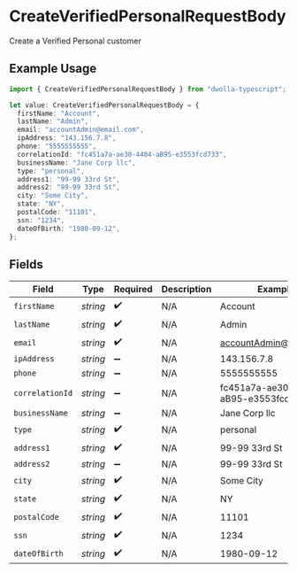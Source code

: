 # CreateVerifiedPersonalRequestBody

Create a Verified Personal customer

## Example Usage

```typescript
import { CreateVerifiedPersonalRequestBody } from "dwolla-typescript";

let value: CreateVerifiedPersonalRequestBody = {
  firstName: "Account",
  lastName: "Admin",
  email: "accountAdmin@email.com",
  ipAddress: "143.156.7.8",
  phone: "5555555555",
  correlationId: "fc451a7a-ae30-4404-aB95-e3553fcd733",
  businessName: "Jane Corp llc",
  type: "personal",
  address1: "99-99 33rd St",
  address2: "99-99 33rd St",
  city: "Some City",
  state: "NY",
  postalCode: "11101",
  ssn: "1234",
  dateOfBirth: "1980-09-12",
};
```

## Fields

| Field                               | Type                                | Required                            | Description                         | Example                             |
| ----------------------------------- | ----------------------------------- | ----------------------------------- | ----------------------------------- | ----------------------------------- |
| `firstName`                         | *string*                            | :heavy_check_mark:                  | N/A                                 | Account                             |
| `lastName`                          | *string*                            | :heavy_check_mark:                  | N/A                                 | Admin                               |
| `email`                             | *string*                            | :heavy_check_mark:                  | N/A                                 | accountAdmin@email.com              |
| `ipAddress`                         | *string*                            | :heavy_minus_sign:                  | N/A                                 | 143.156.7.8                         |
| `phone`                             | *string*                            | :heavy_minus_sign:                  | N/A                                 | 5555555555                          |
| `correlationId`                     | *string*                            | :heavy_minus_sign:                  | N/A                                 | fc451a7a-ae30-4404-aB95-e3553fcd733 |
| `businessName`                      | *string*                            | :heavy_minus_sign:                  | N/A                                 | Jane Corp llc                       |
| `type`                              | *string*                            | :heavy_check_mark:                  | N/A                                 | personal                            |
| `address1`                          | *string*                            | :heavy_check_mark:                  | N/A                                 | 99-99 33rd St                       |
| `address2`                          | *string*                            | :heavy_minus_sign:                  | N/A                                 | 99-99 33rd St                       |
| `city`                              | *string*                            | :heavy_check_mark:                  | N/A                                 | Some City                           |
| `state`                             | *string*                            | :heavy_check_mark:                  | N/A                                 | NY                                  |
| `postalCode`                        | *string*                            | :heavy_check_mark:                  | N/A                                 | 11101                               |
| `ssn`                               | *string*                            | :heavy_check_mark:                  | N/A                                 | 1234                                |
| `dateOfBirth`                       | *string*                            | :heavy_check_mark:                  | N/A                                 | 1980-09-12                          |